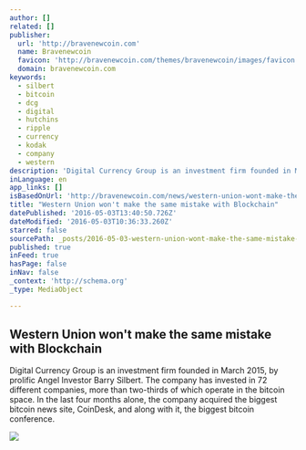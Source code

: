 ```yaml
---
author: []
related: []
publisher:
  url: 'http://bravenewcoin.com'
  name: Bravenewcoin
  favicon: 'http://bravenewcoin.com/themes/bravenewcoin/images/favicon.ico'
  domain: bravenewcoin.com
keywords:
  - silbert
  - bitcoin
  - dcg
  - digital
  - hutchins
  - ripple
  - currency
  - kodak
  - company
  - western
description: 'Digital Currency Group is an investment firm founded in March 2015, by prolific Angel Investor Barry Silbert. The company has invested in 72 different companies, more than two-thirds of which operate in the bitcoin space. In the last four months alone, the company acquired the biggest bitcoin news site, CoinDesk, and along with it, the biggest bitcoin conference.'
inLanguage: en
app_links: []
isBasedOnUrl: 'http://bravenewcoin.com/news/western-union-wont-make-the-same-mistake-with-blockchain/'
title: "Western Union won't make the same mistake with Blockchain"
datePublished: '2016-05-03T13:40:50.726Z'
dateModified: '2016-05-03T10:36:33.260Z'
starred: false
sourcePath: _posts/2016-05-03-western-union-wont-make-the-same-mistake-with-blockchain.md
published: true
inFeed: true
hasPage: false
inNav: false
_context: 'http://schema.org'
_type: MediaObject

---
```

<article style=""><h1>Western Union won't make the same mistake with Blockchain</h1><p>Digital Currency Group is an investment firm founded in March 2015, by prolific Angel Investor Barry Silbert. The company has invested in 72 different companies, more than two-thirds of which operate in the bitcoin space. In the last four months alone, the company acquired the biggest bitcoin news site, CoinDesk, and along with it, the biggest bitcoin conference.</p><img src="http://bravenewcoin.com/assets/Uploads/_resampled/CroppedImage400400-cash-banner.jpg" /></article>